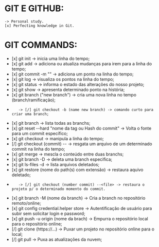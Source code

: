 # GIT E GITHUB:

    -> Personal study.
    [x] Perfecting knowledge in Git.

# GIT COMMANDS:

*    [x] git init -> inicia uma linha do tempo;
*    [x] git add -> adiciona ou atualiza mudanças para irem para a linha do tempo;
*    [x] git commit -m "" -> adiciona um ponto na linha do tempo;
*    [x] git log -> visualiza os pontos na linha do tempo;
*    [x] git status -> informa o estado das alterações do nosso projeto;
*    [x] git show -> apresenta determinado ponto na história;
*    [x] git branch ("new branch") -> cria uma nova linha no tempo (branch/ramificação);
*        -> [/] git checkout -b (name new branch) -> comando curto para criar uma branch;
*    [x] git branch -> lista todas as branchs;
*    [x] git reset --hard "nome da tag ou Hash do commit" -> Volta o fonte para um commit específico;
*    [x] git checkout -> manipula a linha do tempo;
*    [/] git checkout (commit) --<file> -> resgata um arquivo de um determinado commit na linha do tempo;
*    [x] git merge -> mescla o conteúdo entre duas branchs;
*    [x] git branch -D -> deleta uma branch especifica;
*    [x] git ls-files -d -> lista arquivos deletados;
*    [x] git restore (nome do path(s) com extensão) -> restaura aquivo deletado;
*        -> [/] git checkout (number commit) --<file> -> restaura o projeto p/ o determinado momento do commit.
*    [x] git branch -M (nome da branch) -> Cria a branch no repositório remoto/online;
*    [x] git config credential.helper store -> Autentificação de usuário para subir sem solicitar login e password;
*    [x] git push -u origin (nome da brach) -> Empurra o repositório local para o repositório online;
*    [/] git clone (https://...) -> Puxar um projeto no repositório online para o local;
*    [/] git pull -> Puxa as atualizações da nuvem;
